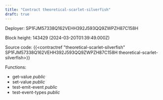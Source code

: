 ```yaml
---
title: "Contract theoretical-scarlet-silverfish"
draft: true
---
```

Deployer: SP1FJM57338Q162VEHH392J593QQ9ZWPZH87C158H


 



Block height: 143429 (2024-03-20T01:39:49.000Z)

Source code: {{<contractref "theoretical-scarlet-silverfish" SP1FJM57338Q162VEHH392J593QQ9ZWPZH87C158H theoretical-scarlet-silverfish>}}

Functions:

* get-value _public_
* set-value _public_
* test-emit-event _public_
* test-event-types _public_
